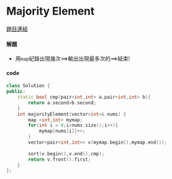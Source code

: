 # Majority Element

[題目連結](https://leetcode.com/problems/majority-element/description/?envType=daily-question&envId=2024-02-12)  


#### 解題

* 用`map`紀錄出現幾次==>輸出出現最多次的==>結束!

#### code

```cpp
class Solution {
public:
    static bool cmp(pair<int,int> a,pair<int,int> b){
        return a.second>b.second;
    }
    int majorityElement(vector<int>& nums) {
        map <int,int> mymap;
        for(int i = 0;i<nums.size();i++){
            mymap[nums[i]]++;
        }
        vector<pair<int,int>> v(mymap.begin(),mymap.end());
        
        sort(v.begin(),v.end(),cmp);
        return v.front().first;
    }
};
```

